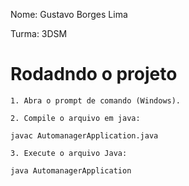 Nome: Gustavo Borges Lima

Turma: 3DSM

# Rodadndo o projeto
```
1. Abra o prompt de comando (Windows).

2. Compile o arquivo em java:

javac AutomanagerApplication.java

3. Execute o arquivo Java:

java AutomanagerApplication
```